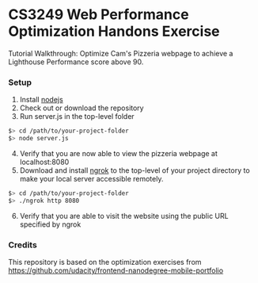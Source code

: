 # CS3249 Web Performance Optimization Handons Exercise

Tutorial Walkthrough: Optimize Cam's Pizzeria webpage to achieve a Lighthouse Performance score above 90. 

### Setup

1. Install [nodejs](https://nodejs.org/en/download/)
2. Check out or download the repository
3. Run server.js in the top-level folder

  ```bash
  $> cd /path/to/your-project-folder
  $> node server.js
  ```

4. Verify that you are now able to view the pizzeria webpage at localhost:8080
5. Download and install [ngrok](https://ngrok.com/) to the top-level of your project directory to make your local server accessible remotely.

  ``` bash
  $> cd /path/to/your-project-folder
  $> ./ngrok http 8080
  ```

6. Verify that you are able to visit the website using the public URL specified by ngrok

### Credits
This repository is based on the optimization exercises from https://github.com/udacity/frontend-nanodegree-mobile-portfolio

